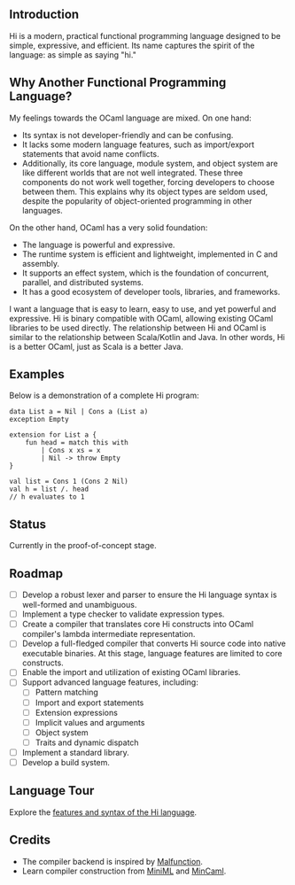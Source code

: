 ## Introduction

Hi is a modern, practical functional programming language designed to be simple, expressive, and efficient. Its name captures the spirit of the language: as simple as saying "hi."

## Why Another Functional Programming Language?

My feelings towards the OCaml language are mixed. On one hand:
- Its syntax is not developer-friendly and can be confusing.
- It lacks some modern language features, such as import/export statements that avoid name conflicts.
- Additionally, its core language, module system, and object system are like different worlds that are not well integrated. These three components do not work well together, forcing developers to choose between them. This explains why its object types are seldom used, despite the popularity of object-oriented programming in other languages.

On the other hand, OCaml has a very solid foundation:
- The language is powerful and expressive.
- The runtime system is efficient and lightweight, implemented in C and assembly.
- It supports an effect system, which is the foundation of concurrent, parallel, and distributed systems.
- It has a good ecosystem of developer tools, libraries, and frameworks.

I want a language that is easy to learn, easy to use, and yet powerful and expressive. Hi is binary compatible with OCaml, allowing existing OCaml libraries to be used directly. The relationship between Hi and OCaml is similar to the relationship between Scala/Kotlin and Java. In other words, Hi is a better OCaml, just as Scala is a better Java.

## Examples

Below is a demonstration of a complete Hi program:

```hi
data List a = Nil | Cons a (List a)
exception Empty

extension for List a {
	fun head = match this with
		| Cons x xs = x
		| Nil -> throw Empty
}

val list = Cons 1 (Cons 2 Nil)
val h = list /. head
// h evaluates to 1
```

## Status

Currently in the proof-of-concept stage.

## Roadmap

- [ ] Develop a robust lexer and parser to ensure the Hi language syntax is well-formed and unambiguous.
- [ ] Implement a type checker to validate expression types.
- [ ] Create a compiler that translates core Hi constructs into OCaml compiler's lambda intermediate representation.
- [ ] Develop a full-fledged compiler that converts Hi source code into native executable binaries. At this stage, language features are limited to core constructs.
- [ ] Enable the import and utilization of existing OCaml libraries.
- [ ] Support advanced language features, including:
  - [ ] Pattern matching
  - [ ] Import and export statements
  - [ ] Extension expressions
  - [ ] Implicit values and arguments
  - [ ] Object system
  - [ ] Traits and dynamic dispatch
- [ ] Implement a standard library.
- [ ] Develop a build system.

## Language Tour

Explore the [features and syntax of the Hi language](./docs/tour.md).

## Credits

- The compiler backend is inspired by [Malfunction](https://github.com/stedolan/malfunction).
- Learn compiler construction from [MiniML](https://github.com/cmaes/miniml) and [MinCaml](https://esumii.github.io/min-caml/index-e.html).
